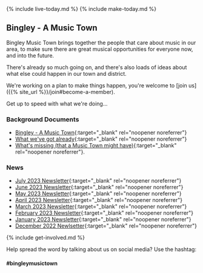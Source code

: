 <article class="post"> <!-- centres the content in the page -->
<header class="post-header">
<!--<h2 class="post-title">Bingley - A Music Town</h2>-->
</header>
<section class="main-page">
<div markdown="1">

{% include live-today.md %}
{% include make-today.md %}

## Bingley - A Music Town
Bingley Music Town brings together the people that care about music in our area, to make sure there are great musical opportunities for everyone now, and into the future.

There's already so much going on, and there's also loads of ideas about what else could happen in our town and district.

We're working on a plan to make things happen, you're welcome to [join us]({{% site_url %}}/join#become-a-member).

Get up to speed with what we're doing...

### Background Documents
* [Bingley - A Music Town<i class="fa fa-external-link" aria-hidden="true"></i>](https://docs.google.com/document/d/1cIwYgCtF7vX98hy2NKenFRFFM3cwq3fK3-6qjdclAss/edit){:target="_blank" rel="noopener noreferrer"}
* [What we've got already<i class="fa fa-external-link" aria-hidden="true"></i>](https://docs.google.com/document/d/1cIwYgCtF7vX98hy2NKenFRFFM3cwq3fK3-6qjdclAss/edit#heading=h.5vdluu5s24cx){:target="_blank" rel="noopener noreferrer"}
* [What's missing (that a Music Town might have)<i class="fa fa-external-link" aria-hidden="true"></i>](https://docs.google.com/document/d/1cIwYgCtF7vX98hy2NKenFRFFM3cwq3fK3-6qjdclAss/edit#heading=h.azivrbtwiz2u){:target="_blank" rel="noopener noreferrer"}.

### News
* [July 2023 Newsletter](https://mailchi.mp/2c3b0899ebf8/bingley-music-town-news-july){:target="_blank" rel="noopener noreferrer"}
* [June 2023 Newsletter](https://mailchi.mp/319ca221e599/bingley-music-town-news-june-2023){:target="_blank" rel="noopener noreferrer"}
* [May 2023 Newsletter](https://mailchi.mp/f44a81680a13/bingley-music-town-news-may-2023){:target="_blank" rel="noopener noreferrer"}
* [April 2023 Newsletter](https://mailchi.mp/355bac5ba170/bingley-music-town-news-april-2023){:target="_blank" rel="noopener noreferrer"}
* [March 2023 Newsletter](https://mailchi.mp/2a270ea0026f/bingley-music-town-february-2023-news-362323){:target="_blank" rel="noopener noreferrer"}
* [February 2023 Newsletter](https://us21.campaign-archive.com/?u=7fbce00836d596f9a960cfed6&id=d92c4bda77){:target="_blank" rel="noopener noreferrer"}
* [January 2023 Newsletter](https://us21.campaign-archive.com/?u=7fbce00836d596f9a960cfed6&id=928a214397){:target="_blank" rel="noopener noreferrer"}
* [December 2022 Newlsetter](https://us21.campaign-archive.com/?u=7fbce00836d596f9a960cfed6&id=b286710b73){:target="_blank" rel="noopener noreferrer"}

{% include get-involved.md %}

Help spread the word by talking about us on social media? Use the hashtag:

#### #bingleymusictown

</div>
</section>
</article>